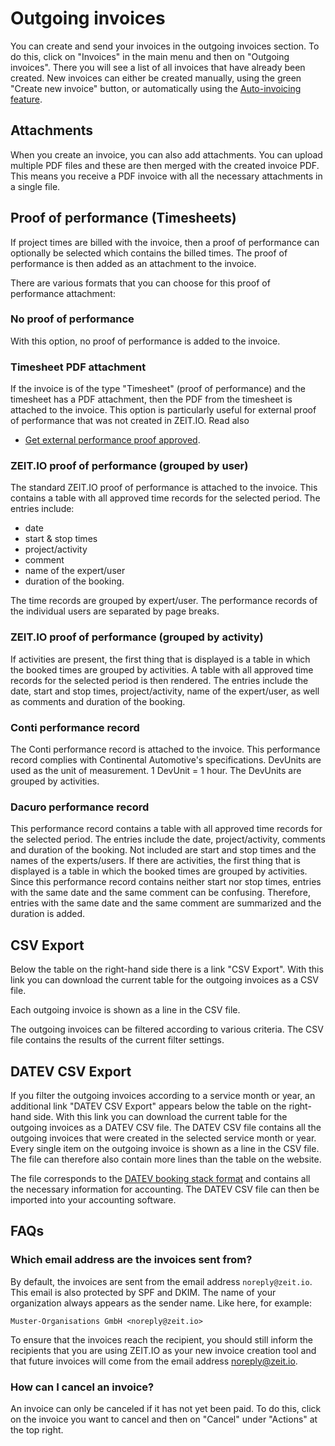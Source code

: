 # Outgoing invoices

You can create and send your invoices in the outgoing invoices section.
To do this, click on "Invoices" in the main menu and then on "Outgoing invoices".
There you will see a list of all invoices that have already been created.
New invoices can either be created manually, using the green "Create new invoice" button,
or automatically using the [Auto-invoicing feature](/organisationen/auto-invoicing.en/).

## Attachments

When you create an invoice, you can also add attachments. You can upload multiple PDF files
and these are then merged with the created invoice PDF. This means you receive a PDF invoice with
all the necessary attachments in a single file.

## Proof of performance (Timesheets)

If project times are billed with the invoice, then a proof of performance can optionally be selected
which contains the billed times. The proof of performance is then added as an attachment to the invoice.

There are various formats that you can choose for this proof of performance attachment:

### No proof of performance

With this option, no proof of performance is added to the invoice.

### Timesheet PDF attachment

If the invoice is of the type "Timesheet" (proof of performance) and the timesheet has a PDF attachment,
then the PDF from the timesheet is attached to the invoice. This option is particularly useful for
external proof of performance that was not created in ZEIT.IO. Read also
- [Get external performance proof approved](/freiberufler/leistungsnachweise.en/#have-external-proof-of-performance-approved).

### ZEIT.IO proof of performance (grouped by user)

The standard ZEIT.IO proof of performance is attached to the invoice. This contains a table with all approved time records for the selected period.
The entries include: 

 - date 
 - start & stop times 
 - project/activity 
 - comment 
 - name of the expert/user 
 - duration of the booking.

The time records are grouped by expert/user.
The performance records of the individual users are separated by page breaks.

### ZEIT.IO proof of performance (grouped by activity)

If activities are present, the first thing that is displayed is a table in which the booked times are grouped by activities.
A table with all approved time records for the selected period is then rendered. The entries include the date, start and stop times, project/activity, name of the expert/user, as well as comments and duration of the booking.

### Conti performance record

The Conti performance record is attached to the invoice.
This performance record complies with Continental Automotive's specifications.
DevUnits are used as the unit of measurement. 1 DevUnit = 1 hour. The DevUnits are grouped by activities.

### Dacuro performance record

This performance record contains a table with all approved time records for the selected period.
The entries include the date, project/activity, comments and duration of the booking.
Not included are start and stop times and the names of the experts/users.
If there are activities, the first thing that is displayed is a table in which the booked times are grouped by activities.
Since this performance record contains neither start nor stop times, entries with the same date and the same comment can be confusing. 
Therefore, entries with the same date and the same comment are summarized and the duration is added.

## CSV Export

Below the table on the right-hand side there is a link "CSV Export".
With this link you can download the current table for the outgoing invoices as a CSV file.

Each outgoing invoice is shown as a line in the CSV file.

The outgoing invoices can be filtered according to various criteria.
The CSV file contains the results of the current filter settings.

## DATEV CSV Export

If you filter the outgoing invoices according to a service month or year, an additional link "DATEV CSV Export" appears below the table on the right-hand side.
With this link you can download the current table for the outgoing invoices as a DATEV CSV file.
The DATEV CSV file contains all the outgoing invoices that were created in the selected service month or year.
Every single item on the outgoing invoice is shown as a line in the CSV file.
The file can therefore also contain more lines than the table on the website.

The file corresponds to the [DATEV booking stack format](https://developer.datev.de/datev/platform/de/dtvf/formate/buchungsstapel) and contains all the necessary information for accounting.
The DATEV CSV file can then be imported into your accounting software.

## FAQs

### Which email address are the invoices sent from?

By default, the invoices are sent from the email address `noreply@zeit.io`.
This email is also protected by SPF and DKIM.
The name of your organization always appears as the sender name. Like here, for example:

```
Muster-Organisations GmbH <noreply@zeit.io>
```

To ensure that the invoices reach the recipient, you should still inform the recipients
that you are using ZEIT.IO as your new invoice creation tool and that future invoices will come from the email address noreply@zeit.io.

### How can I cancel an invoice?

An invoice can only be canceled if it has not yet been paid.
To do this, click on the invoice you want to cancel and then on "Cancel" under "Actions" at the top right.

